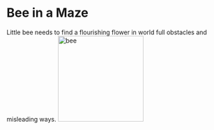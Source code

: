 # Bee in a Maze
Little bee needs to find a flourishing flower in world full obstacles and misleading ways.
<img width="196" alt="bee" src="https://github.com/janbertsch/jbe_maze/assets/115794454/469b1337-f53b-4502-9bc1-4b425e903fa7">
